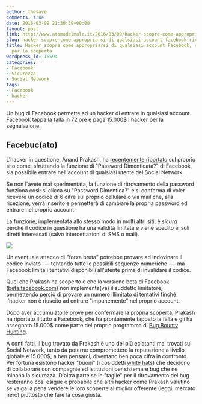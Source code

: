 ```yaml
---
author: thesave
comments: true
date: 2016-03-09 21:30:39+00:00
layout: post
link: http://www.atomodelmale.it/2016/03/09/hacker-scopre-come-appropriarsi-di-qualsiasi-account-facebook-riceve-15-000-per-la-scoperta/
slug: hacker-scopre-come-appropriarsi-di-qualsiasi-account-facebook-riceve-15-000-per-la-scoperta
title: Hacker scopre come appropriarsi di qualsiasi account Facebook, riceve 15.000$
  per la scoperta
wordpress_id: 16594
categories:
- Facebook
- Sicurezza
- Social Network
tags:
- Facebook
- hacker
---
```


Un bug di Facebook permette ad un hacker di entrare in qualsiasi account. Facebook tappa la falla in 72 ore e paga 15.000$ l'hacker per la segnalazione.



## Facebuc(ato)



L'hacker in questione, Anand Prakash, ha [recentemente riportato](http://www.anandpraka.sh/2016/03/how-i-could-have-hacked-your-facebook.html) sul proprio sito come, sfruttando la funzione di "Password Dimenticata?" di Facebook, sia possibile entrare nell'account di qualsiasi utente del Social Network.

Se non l'avete mai sperimentata, la funzione di ritrovamento della password funziona così: si clicca su "Password Dimentica?" e si conferma di voler ricevere un codice di 6 cifre sul proprio cellulare o via mail che, alla ricezione, verrà inserito e permetterà di cambiare la propria password ed entrare nel proprio account.

La funzione, implementata allo stesso modo in molti altri siti, è _sicura_ perché il codice in questione ha una validità limitata e viene spedito ai soli diretti interessati (salvo intercettazioni di SMS o mail).

![](http://www.atomodelmale.it/wp-content/uploads/2016/03/facebook_recover.png)

Un eventuale attacco di "forza bruta" potrebbe provare ad indovinare il codice inviato --- tentando tutte le possibili sequenze numeriche --- ma Facebook limita i tentativi disponibili all'utente prima di invalidare il codice.

Quel che Prakash ha scoperto è che la versione beta di Facebook ([beta.facebook.com](http://beta.facebook.com)) non implementa(va) il suddetto limitatore, permettendo perciò di provare un numero illimitato di tentativi finché l'hacker non è riuscito ad entrare "impunemente" nel proprio account.



Dopo aver accumulato [le prove](https://youtu.be/U3Of-jF1nWo) per confermare la propria scoperta, Prakash ha riportato il tutto a Facebook, che ha prontamente tappato la falla e gli ha assegnato 15.000$ come parte del proprio programma di [Bug Bounty Hunting](https://www.facebook.com/whitehat).

A conti fatti, il bug trovato da Prakash è uno dei più eclatanti mai trovati sul Social Network, tanto da poterne compromettere la reputazione a livello globale e 15.000$, a ben pensarci, diventano ben poca cifra in confronto. Per fortuna esistono hacker "buoni" (i cosiddetti [white hats](https://it.wikipedia.org/wiki/White_hat)) che decidono di collaborare con compagnie ed istituzioni per sistemare bug che ne minano la sicurezza. D'altra parte se le "taglie" per il ritrovamento dei bug resteranno così esigue è probabile che altri hacker come Prakash valutino se valga la pena vendere le loro scoperte al miglior offerente (leggi, mercato nero) piuttosto che fare la cosa giusta.
